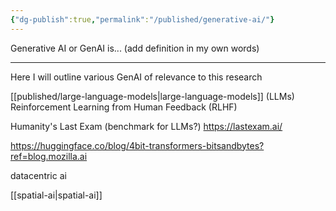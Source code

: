 ```yaml
---
{"dg-publish":true,"permalink":"/published/generative-ai/"}
---
```


Generative AI or GenAI is... (add definition in my own words)

---

Here I will outline various GenAI of relevance to this research

[[published/large-language-models\|large-language-models]] (LLMs)
Reinforcement Learning from Human Feedback (RLHF)

Humanity's Last Exam (benchmark for LLMs?) https://lastexam.ai/

https://huggingface.co/blog/4bit-transformers-bitsandbytes?ref=blog.mozilla.ai 

datacentric ai

[[spatial-ai\|spatial-ai]]

